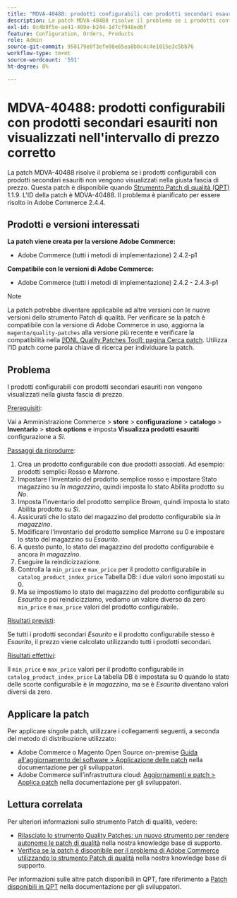 ```yaml
---
title: "MDVA-40488: prodotti configurabili con prodotti secondari esauriti non visualizzati nell'intervallo di prezzo corretto"
description: La patch MDVA-40488 risolve il problema se i prodotti configurabili con prodotti secondari esauriti non vengono visualizzati nella giusta fascia di prezzo. Questa patch è disponibile quando è installato [Quality Patches Tool (QPT)](/help/announcements/adobe-commerce-announcements/magento-quality-patches-released-new-tool-to-self-serve-quality-patches.md) 1.1.9. L'ID della patch è MDVA-40488. Il problema è pianificato per essere risolto in Adobe Commerce 2.4.4.
exl-id: 0c4b9f5e-ae41-409e-b244-1d7cf948ed6f
feature: Configuration, Orders, Products
role: Admin
source-git-commit: 958179e0f3efe08e65ea8b0c4c4e1015e3c5bb76
workflow-type: tm+mt
source-wordcount: '591'
ht-degree: 0%

---
```


# MDVA-40488: prodotti configurabili con prodotti secondari esauriti non visualizzati nell&#39;intervallo di prezzo corretto

La patch MDVA-40488 risolve il problema se i prodotti configurabili con prodotti secondari esauriti non vengono visualizzati nella giusta fascia di prezzo. Questa patch è disponibile quando [Strumento Patch di qualità (QPT)](/help/announcements/adobe-commerce-announcements/magento-quality-patches-released-new-tool-to-self-serve-quality-patches.md) 1.1.9. L&#39;ID della patch è MDVA-40488. Il problema è pianificato per essere risolto in Adobe Commerce 2.4.4.

## Prodotti e versioni interessati

**La patch viene creata per la versione Adobe Commerce:**

* Adobe Commerce (tutti i metodi di implementazione) 2.4.2-p1

**Compatibile con le versioni di Adobe Commerce:**

* Adobe Commerce (tutti i metodi di implementazione) 2.4.2 - 2.4.3-p1

>[!NOTE]
>
>La patch potrebbe diventare applicabile ad altre versioni con le nuove versioni dello strumento Patch di qualità. Per verificare se la patch è compatibile con la versione di Adobe Commerce in uso, aggiorna la `magento/quality-patches` alla versione più recente e verificare la compatibilità nella [[!DNL Quality Patches Tool]: pagina Cerca patch](https://devdocs.magento.com/quality-patches/tool.html#patch-grid). Utilizza l’ID patch come parola chiave di ricerca per individuare la patch.

## Problema

I prodotti configurabili con prodotti secondari esauriti non vengono visualizzati nella giusta fascia di prezzo.

<u>Prerequisiti</u>:

Vai a Amministrazione Commerce > **store** > **configurazione** > **catalogo** > **Inventario** > **stock options** e imposta **Visualizza prodotti esauriti** configurazione a *Sì*.

<u>Passaggi da riprodurre</u>:

1. Crea un prodotto configurabile con due prodotti associati. Ad esempio: prodotti semplici Rosso e Marrone.
1. Impostare l&#39;inventario del prodotto semplice rosso e impostare Stato magazzino su *In magazzino*, quindi imposta lo stato Abilita prodotto su *No*.
1. Imposta l’inventario del prodotto semplice Brown, quindi imposta lo stato Abilita prodotto su *Sì*.
1. Assicurati che lo stato del magazzino del prodotto configurabile sia *In magazzino*.
1. Modificare l&#39;inventario del prodotto semplice Marrone su 0 e impostare lo stato del magazzino su *Esaurito*.
1. A questo punto, lo stato del magazzino del prodotto configurabile è ancora *In magazzino*.
1. Eseguire la reindicizzazione.
1. Controlla la `min_price` e `max_price` per il prodotto configurabile in `catalog_product_index_price` Tabella DB: i due valori sono impostati su 0.
1. Ma se impostiamo lo stato del magazzino del prodotto configurabile su *Esaurito* e poi reindicizziamo, vediamo un valore diverso da zero `min_price` e `max_price` valori del prodotto configurabile.

<u>Risultati previsti</u>:

Se tutti i prodotti secondari *Esaurito* e il prodotto configurabile stesso è *Esaurito*, il prezzo viene calcolato utilizzando tutti i prodotti secondari.

<u>Risultati effettivi</u>:

Il `min_price` e `max_price` valori per il prodotto configurabile in `catalog_product_index_price` La tabella DB è impostata su 0 quando lo stato delle scorte configurabile è *In magazzino*, ma se è *Esaurito* diventano valori diversi da zero.

## Applicare la patch

Per applicare singole patch, utilizzare i collegamenti seguenti, a seconda del metodo di distribuzione utilizzato:

* Adobe Commerce o Magento Open Source on-premise [Guida all&#39;aggiornamento del software > Applicazione delle patch](https://devdocs.magento.com/guides/v2.4/comp-mgr/patching/mqp.html) nella documentazione per gli sviluppatori.
* Adobe Commerce sull’infrastruttura cloud: [Aggiornamenti e patch > Applica patch](https://devdocs.magento.com/cloud/project/project-patch.html) nella documentazione per gli sviluppatori.

## Lettura correlata

Per ulteriori informazioni sullo strumento Patch di qualità, vedere:

* [Rilasciato lo strumento Quality Patches: un nuovo strumento per rendere autonome le patch di qualità](/help/announcements/adobe-commerce-announcements/magento-quality-patches-released-new-tool-to-self-serve-quality-patches.md) nella nostra knowledge base di supporto.
* [Verifica se la patch è disponibile per il problema di Adobe Commerce utilizzando lo strumento Patch di qualità](/help/support-tools/patches-available-in-qpt-tool/check-patch-for-magento-issue-with-magento-quality-patches.md) nella nostra knowledge base di supporto.

Per informazioni sulle altre patch disponibili in QPT, fare riferimento a [Patch disponibili in QPT](https://devdocs.magento.com/quality-patches/tool.html#patch-grid) nella documentazione per gli sviluppatori.
